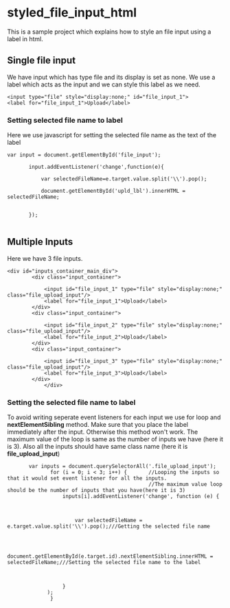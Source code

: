 # styled_file_input_html
This is a sample project which explains how to style an file input using a label in html.

## Single file input

We have input which has type file and its display is set as none.  We use a label which acts as the input and we can style this label as we need.
````
<input type="file" style="display:none;" id="file_input_1">
<label for="file_input_1">Upload</label>
````
### Setting selected file name to label

Here we use javascript for setting the selected file name as the text of the label
```
var input = document.getElementById('file_input');
       
       input.addEventListener('change',function(e){
           
           var selectedFileName=e.target.value.split('\\').pop();
           
           document.getElementById('upld_lbl').innerHTML = selectedFileName;
           
           
       });
       
```
## Multiple Inputs

Here we have 3 file inputs.
```
<div id="inputs_container_main_div">
        <div class="input_container">
        
            <input id="file_input_1" type="file" style="display:none;" class="file_upload_input"/>
            <label for="file_input_1">Upload</label>
        </div>
        <div class="input_container">
        
            <input id="file_input_2" type="file" style="display:none;" class="file_upload_input"/>
            <label for="file_input_2">Upload</label>
        </div>
        <div class="input_container">
        
            <input id="file_input_3" type="file" style="display:none;" class="file_upload_input"/>
            <label for="file_input_3">Upload</label>
        </div>
            </div>
```
### Setting the selected file name to label

To avoid writing seperate event listeners for each input we use for loop and **nextElementSibling** method.  Make sure that you place the label immediately after the input. Otherwise this method won't work.  The maximum value of the loop is same as the number of inputs we have (here it is 3). Also all the inputs should have same class name (here it is **file_upload_input**)
```
       var inputs = document.querySelectorAll('.file_upload_input');
              for (i = 0; i < 3; i++) {       //Looping the inputs so that it would set event listener for all the inputs.
                                              //The maximum value loop should be the number of inputs that you have(here it is 3)
                  inputs[i].addEventListener('change', function (e) {

                      

                      var selectedFileName = e.target.value.split('\\').pop();///Getting the selected file name
                      
                      
                    
                      document.getElementById(e.target.id).nextElementSibling.innerHTML = selectedFileName;///Setting the selected file name to the label
                      

                      
                  }
             );
              }
```
